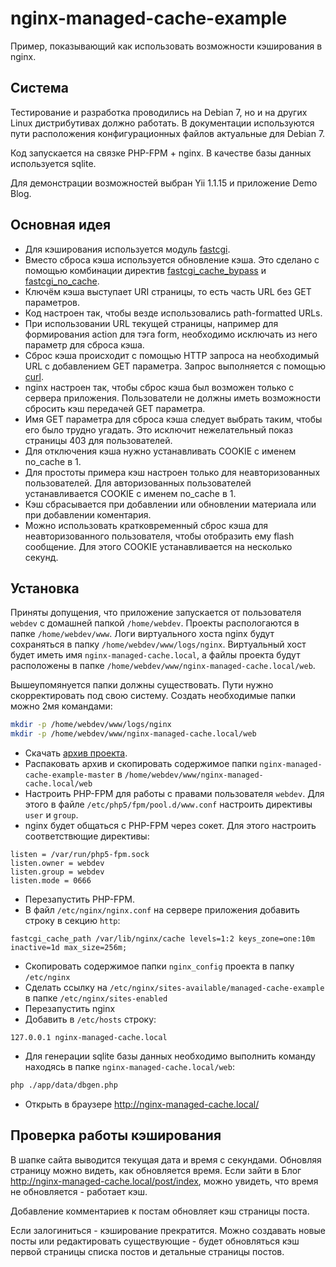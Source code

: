 nginx-managed-cache-example
===========================

Пример, показывающий как использовать возможности кэширования в nginx.

Система
-------

Тестирование и разработка проводились на Debian 7, но и на других Linux
дистрибутивах должно работать. В документации используются пути расположения конфигурационных файлов
актуальные для Debian 7.

Код запускается на связке PHP-FPM + nginx. В качестве базы данных используется sqlite.

Для демонстрации возможностей выбран Yii 1.1.15 и приложение Demo Blog.

Основная идея
-------------

* Для кэширования используется модуль
[fastcgi](http://nginx.org/en/docs/http/ngx_http_fastcgi_module.html).
* Вместо сброса кэша используется обновление кэша. Это сделано с помощью комбинации директив
[fastcgi_cache_bypass](http://nginx.org/en/docs/http/ngx_http_fastcgi_module.html#fastcgi_cache_bypass)
и [fastcgi_no_cache](http://nginx.org/en/docs/http/ngx_http_fastcgi_module.html#fastcgi_no_cache).
* Ключём кэша выступает URI страницы, то есть часть URL без GET параметров.
* Код настроен так, чтобы везде использовались path-formatted URLs.
* При использовании URL текущей страницы, например для формирования action для тэга form,
необходимо исключать из него параметр для сброса кэша.
* Сброс кэша происходит с помощью HTTP запроса на необходимый URL с добавлением GET параметра.
Запрос выполняется с помощью [curl](http://php.net/manual/en/book.curl.php).
* nginx настроен так, чтобы сброс кэша был возможен только с сервера приложения.
Пользователи не должны иметь возможности сбросить кэш передачей GET параметра.
* Имя GET параметра для сброса кэша следует выбрать таким, чтобы его было трудно угадать.
Это исключит нежелательный показ страницы 403 для пользователей.
* Для отключения кэша нужно устанавливать COOKIE с именем no_cache в 1.
* Для простоты примера кэш настроен только для неавторизованных пользователей. Для авторизованных
пользователей устанавливается COOKIE с именем no_cache в 1.
* Кэш сбрасывается при добавлении или обновлении материала или при добавлении коментария.
* Можно использовать кратковременный сброс кэша для неавторизованного пользователя, чтобы
отобразить ему flash сообщение. Для этого COOKIE устанавливается на несколько секунд.

Установка
---------

Приняты допущения, что приложение запускается от пользователя `webdev` с домашней папкой `/home/webdev`.
Проекты распологаются в папке `/home/webdev/www`. Логи виртуального хоста nginx будут сохраняться
в папку `/home/webdev/www/logs/nginx`. Виртуальный хост будет иметь имя `nginx-managed-cache.local`,
а файлы проекта будут расположены в папке `/home/webdev/www/nginx-managed-cache.local/web`.

Вышеупомянуется папки должны существовать. Пути нужно скорректировать под свою систему.
Создать необходимые папки можно 2мя командами:

```bash
mkdir -p /home/webdev/www/logs/nginx
mkdir -p /home/webdev/www/nginx-managed-cache.local/web
```

* Скачать [архив проекта](https://github.com/xBazilio/nginx-managed-cache-example/archive/master.zip).
* Распаковать архив и скопировать содержимое папки `nginx-managed-cache-example-master` в
`/home/webdev/www/nginx-managed-cache.local/web`
* Настроить PHP-FPM для работы с правами пользователя `webdev`. Для этого в файле
`/etc/php5/fpm/pool.d/www.conf` настроить директивы `user` и `group`.
* nginx будет общаться с PHP-FPM через сокет. Для этого настроить соответствющие директивы:
```
listen = /var/run/php5-fpm.sock
listen.owner = webdev
listen.group = webdev
listen.mode = 0666
```
* Перезапустить PHP-FPM.
* В файл `/etc/nginx/nginx.conf` на сервере приложения добавить строку в секцию `http`:
```
fastcgi_cache_path /var/lib/nginx/cache levels=1:2 keys_zone=one:10m inactive=1d max_size=256m;
```
* Скопировать содержимое папки `nginx_config` проекта в папку `/etc/nginx`
* Сделать ссылку на `/etc/nginx/sites-available/managed-cache-example` в папке
`/etc/nginx/sites-enabled`
* Перезапустить nginx
* Добавить в `/etc/hosts` строку:
```
127.0.0.1 nginx-managed-cache.local
```
* Для генерации sqlite базы данных необходимо выполнить команду находясь в папке `nginx-managed-cache.local/web`:
```bash
php ./app/data/dbgen.php
```
* Открыть в браузере http://nginx-managed-cache.local/

Проверка работы кэширования
---------------------------

В шапке сайта выводится текущая дата и время с секундами. Обновляя страницу можно видеть,
как обновляется время. Если зайти в Блог http://nginx-managed-cache.local/post/index, можно
увидеть, что время не обновляется - работает кэш.

Добавление комментариев к постам обновляет кэш страницы поста.

Если залогиниться - кэширование прекратится. Можно создавать новые посты или редактировать
существующие - будет обновляться кэш первой страницы списка постов и детальные страницы постов.

